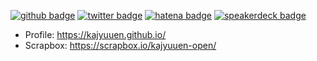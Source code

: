 [![github badge](https://img.shields.io/badge/github-kajyuuen-181717?style=flat&logo=github)](https://github.com/kajyuuen)
[![twitter badge](https://img.shields.io/badge/twitter-kajyuuen-1da1f2?style=flat&logo=twitter)](https://twitter.com/kajyuuen)
[![hatena badge](https://img.shields.io/badge/blog-kajyuuen-00A4DE?style=flat&logo=hatena-bookmark)](https://github.com/kajyuuen)
[![speakerdeck badge](https://img.shields.io/badge/speakerdeck-kajyuuen-009287?style=flat&logo=speaker-deck)](https://speakerdeck.com/kajyuuen)

<!-- https://simpleicons.org/ -->

<!-- ### Koga Kobayashi, @kajyuuen -->

- Profile: https://kajyuuen.github.io/
- Scrapbox: https://scrapbox.io/kajyuuen-open/
